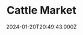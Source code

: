 ---
date: 2024-01-20T20:49:43.000Z
title: Cattle Market
latitude: 52.246307195388596
longitude: 0.7085526679473535
category: checkin
---